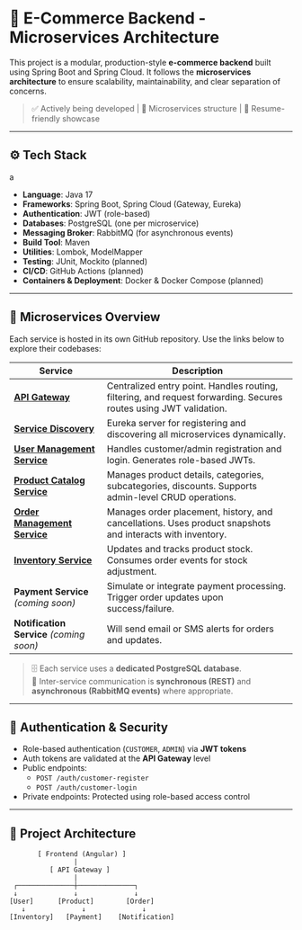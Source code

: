  # 🛒 E-Commerce Backend - Microservices Architecture

This project is a modular, production-style **e-commerce backend** built using Spring Boot and Spring Cloud. It follows the **microservices architecture** to ensure scalability, maintainability, and clear separation of concerns.

> ✅ Actively being developed | 📌 Microservices structure | 💼 Resume-friendly showcase

---

## ⚙️ Tech Stack
a
- **Language**: Java 17
- **Frameworks**: Spring Boot, Spring Cloud (Gateway, Eureka)
- **Authentication**: JWT (role-based)
- **Databases**: PostgreSQL (one per microservice)
- **Messaging Broker**: RabbitMQ (for asynchronous events)
- **Build Tool**: Maven
- **Utilities**: Lombok, ModelMapper
- **Testing**: JUnit, Mockito (planned)
- **CI/CD**: GitHub Actions (planned)
- **Containers & Deployment**: Docker & Docker Compose (planned)

---

## 🧩 Microservices Overview

Each service is hosted in its own GitHub repository. Use the links below to explore their codebases:

| Service | Description |
|--------|-------------|
| [**API Gateway**](https://github.com/Surya1824/Api-Gateway) | Centralized entry point. Handles routing, filtering, and request forwarding. Secures routes using JWT validation. |
| [**Service Discovery**](https://github.com/Surya1824/Service-Discovery-Hub) | Eureka server for registering and discovering all microservices dynamically. |
| [**User Management Service**](https://github.com/Surya1824/User-Management-Svc) | Handles customer/admin registration and login. Generates role-based JWTs. |
| [**Product Catalog Service**](https://github.com/Surya1824/Product-Catalog-Svc) | Manages product details, categories, subcategories, discounts. Supports admin-level CRUD operations. |
| [**Order Management Service**](https://github.com/Surya1824/Order-Management-Svc) | Manages order placement, history, and cancellations. Uses product snapshots and interacts with inventory. |
| [**Inventory Service**](https://github.com/Surya1824/Inventory-Management-Svc) | Updates and tracks product stock. Consumes order events for stock adjustment. |
| **Payment Service** _(coming soon)_ | Simulate or integrate payment processing. Trigger order updates upon success/failure. |
| **Notification Service** _(coming soon)_ | Will send email or SMS alerts for orders and updates. |

> 🗄️ Each service uses a **dedicated PostgreSQL database**.  
> 🔁 Inter-service communication is **synchronous (REST)** and **asynchronous (RabbitMQ events)** where appropriate.

---

## 🔐 Authentication & Security

- Role-based authentication (`CUSTOMER`, `ADMIN`) via **JWT tokens**
- Auth tokens are validated at the **API Gateway** level
- Public endpoints:  
  - `POST /auth/customer-register`  
  - `POST /auth/customer-login`  
- Private endpoints: Protected using role-based access control

---

## 🧱 Project Architecture

```text
       [ Frontend (Angular) ]
                |
          [ API Gateway ]
                |
 ┌──────────────┼──────────────┐
 ↓              ↓              ↓
[User]      [Product]        [Order]
   ↓              ↓              ↓
[Inventory]   [Payment]    [Notification]
